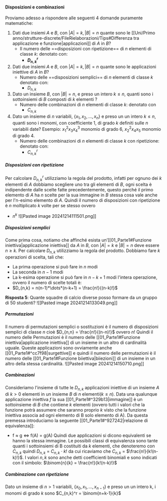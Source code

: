 
#### Disposizioni e combinazioni
Proviamo adesso a rispondere alle seguenti 4 domande puramente matematiche:
1. Dati due insiemi $A$ e $B$, con $|A| = k, |B| = n$ quante sono le [[Uni/Primo anno/strutture-discrete/FileRielaborazioni/Tips#Differenza tra applicazione e funzione|applicazioni]] di $A$ in $B$?
	- Il numero delle ==disposizioni con ripetizione== di $n$ elementi di classe $k$: denotato con: 
		- **$D_{n,k}^r$** 
1. Dati due insiemi $A$ e $B$, con $|A| = k, |B| = n$ quante sono le applicazioni iniettive di $A$ in $B$?
	- Numero delle ==disposizioni semplici== di $n$ elementi di classe $k$ denotato con:
		- $D_{n,k}$ 
1. Dato un insieme $B$, con $|B| = n$, e preso un intero $k ≤ n$, quanti sono i sottoinsiemi di $B$ composti di $k$ elementi ?
	  - Numero delle combinazioni di $n$ elementi di classe $k$: denotato con 
		  - $C_{n,k}$
1. Dato un insieme di $n$ variabili, $\{x_1, x_2, . . . , x_n\}$ e preso un un intero $k ≤ n$, quanti sono i monomi, con coefficiente $1$, di grado $k$ definiti sulle $n$ variabili date?
   Esempio: $x^2_1 x_3 x^3_4$ monomio di grado $6$, $x_2^2 x_4 x_5$ monomio di grado $4$.
	- Numero delle combinazioni di $n$ elementi di classe $k$ con ripetizione: denotato con:
		- $C^r_{n,k}$ 
##### Disposizioni con ripetizione
Per calcolare $D_{n,k}^r$ utilizziamo la regola del prodotto, infatti per ognuno dei $k$ elementi di $A$ dobbiamo scegliere uno tra gli elementi di $B$, ogni scelta è indipendente dalle scelte fatte precedentemente, questo perché il primo elemento di $A$ ha $n$ scelte per la sua immagine in $B$ stessa cosa vale anche per l'n-esimo elemento di $A$. Quindi il numero di disposizioni con ripetizione è $n$ moltiplicato $k$ volte per se stesso ovvero 
- $n^k$ 
![[Pasted image 20241214111501.png]]
##### Disposizioni semplici
Come prima cosa, notiamo che affinché esista un’[[01_Parte1#Funzione iniettiva|applicazione iniettiva]] da $A$ in $B$, con $|A| = k$ e $|B| = n$ deve essere $n ≥ k$. Per calcolare $D_{n,k}$ utilizziamo la regola del prodotto. Dobbiamo fare $k$ operazioni di scelta, tali che:
- La prima operazione si può fare in $n$ modi
- La seconda in $n-1$ modi
- La k-esima operazione si può fare in $n-k + 1$ modi
l'intera operazione, ovvero il numero di scelte totali è:
- $D_{n,k} = n(n-1)*\dots*(n-k+1) = \frac{n!}{(n-k)!}$ 

**Risposta 5**: Quante squadre di calcio diverse posso formare da un gruppo di 50 studenti?
![[Pasted image 20241214133049.png]]

##### Permutazioni
Il numero di permutazioni semplici o sostituzioni è il numero di disposizioni semplici di classe $n$ cioè $D_{n,n} = \frac{n!}{(n-n)!}$ ovvero $n!$ 
Quindi il numero delle Permutazioni è il numero delle [[01_Parte1#Funzione iniettiva|applicazione iniettiva]] di un insieme in un altro di cardinalità uguale. Queste applicazioni sono ovviamente anche [[01_Parte1#^cc7f98|surgettive]] e quindi il numero delle permutazioni è il numero delle [[01_Parte1#Funzione biiettiva|biiezioni]] di un insieme in un altro della stessa cardinalità.
![[Pasted image 20241214150710.png]]

##### Combinazioni
Consideriamo l'insieme di tutte le $D_{n,k}$ applicazioni iniettive di un insieme $A$ di $k>0$ elementi in un insieme $B$ di $n$ elementi($k \le n$). Data una qualunque applicazione iniettiva $f$ la sua [[01_Parte1#^329b13|immagine]] è un sottoinsieme di $B$ che contiene $k$ elementi (ovvero tutti i valori che la funzione potrà assumere che saranno proprio $k$ visto che la funzione iniettiva associa ad ogni elemento di B solo elemento di A). Da questa premessa introduciamo la seguente [[01_Parte1#^927242|relazione di equivalenza]]:
- f ≈ g ⇔ f(A) = g(A)
Quindi due applicazioni si dicono equivalenti se hanno la stessa immagine. Le possibili classi di equivalenza sono tante quanti i sottoinsiemi di B costituiti da $k$ elementi, che denoteremo con $C_{n,k}$ quindi $D_{n,k}$ = $C_{n,k}$ · $k!$ da cui ricaviamo che $C_{n,k}$ = $\frac{n!}{k!(n-k)!}$. I valori $n,k$ sono anche detti coefficienti binomiali e sono indicati con il simbolo: $\binom{n}{k} = \frac{n!}{k!(n-k)!}$ 
##### Combinazione con ripetizione
Dato un insieme di $n > 1$ variabili, $\{x_0, x_1, . . . , x_{n−1}\}$ e preso un un intero k, i monomi di grado $k$ sono $C_{n,k}^r = \binom{n+k-1}{k}$ 